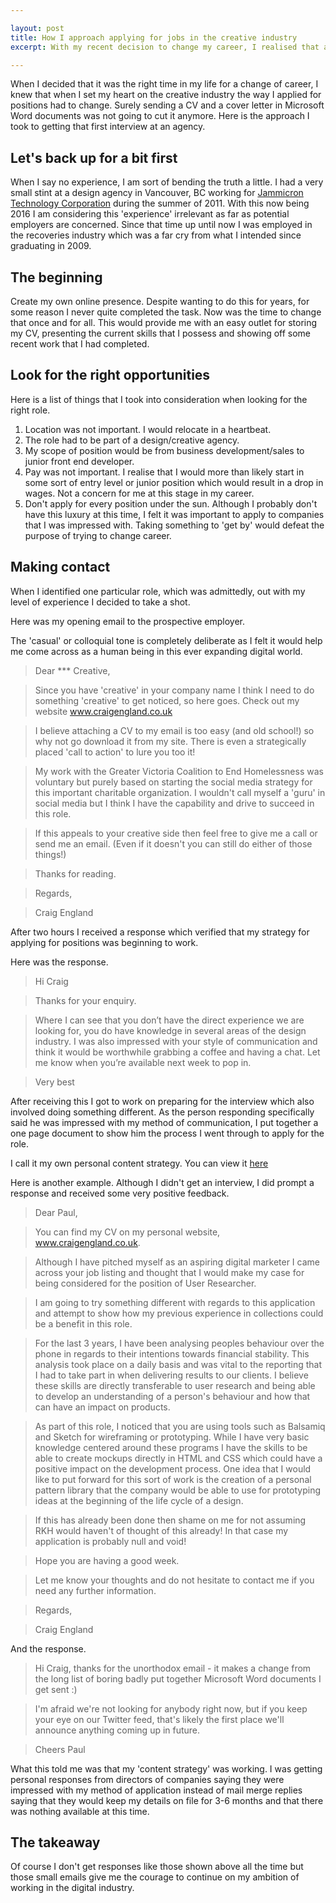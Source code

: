 ```yaml
---

layout: post
title: How I approach applying for jobs in the creative industry
excerpt: With my recent decision to change my career, I realised that a different approach to getting noticed was required in the creative industry. When I saw this job title, I knew this was a chance to impress.

---
```



When I decided that it was the right time in my life for a change of career, I knew that when I set my heart on the creative industry the way I applied for positions had to change. Surely sending a CV and a cover letter in Microsoft Word documents was not going to cut it anymore. Here is the approach I took to getting that first interview at an agency.

## Let's back up for a bit first

When I say no experience, I am sort of bending the truth a little. I had a very small stint at a design agency in Vancouver, BC working for [Jammicron Technology Corporation](http://www.jammicron.com) during the summer of 2011. With this now being 2016 I am considering this 'experience' irrelevant as far as potential employers are concerned. Since that time up until now I was employed in the recoveries industry which was a far cry from what I intended since graduating in 2009.

## The beginning

Create my own online presence. Despite wanting to do this for years, for some reason I never quite completed the task. Now was the time to change that once and for all. This would provide me with an easy outlet for storing my CV, presenting the current skills that I possess and showing off some recent work that I had completed.


## Look for the right opportunities

Here is a list of things that I took into consideration when looking for the right role.

1. Location was not important. I would relocate in a heartbeat.
2. The role had to be part of a design/creative agency.
3. My scope of position would be from business development/sales to junior front end developer.
4. Pay was not important. I realise that I would more than likely start in some sort of entry level or junior position which would result in a drop in wages. Not a concern for me at this stage in my career.
5. Don't apply for every position under the sun. Although I probably don't have this luxury at this time, I felt it was important to apply to companies that I was impressed with. Taking something to 'get by' would defeat the purpose of trying to change career.

## Making contact

When I identified one particular role, which was admittedly, out with my level of experience I decided to take a shot.

Here was my opening email to the prospective employer.

The 'casual' or colloquial tone is completely deliberate as I felt it would help me come across as a human being in this ever expanding digital world.

> Dear *** Creative,

> Since you have 'creative' in your company name I think I need to do something 'creative' to get noticed, so here goes.
Check out my website www.craigengland.co.uk

> I believe attaching a CV to my email is too easy (and old school!) so why not go download it from my site. There is even a strategically placed 'call to action' to lure you too it!

> My work with the Greater Victoria Coalition to End Homelessness was voluntary but purely based on starting the social media strategy for this important charitable organization. I wouldn't call myself a 'guru' in social media but I think I have the capability and drive to succeed in this role.

> If this appeals to your creative side then feel free to give me a call or send me an email. (Even if it doesn't you can still do either of those things!)

> Thanks for reading.

> Regards,

> Craig England

After two hours I received a response which verified that my strategy for applying for positions was beginning to work.

Here was the response.

> Hi Craig

> Thanks for your enquiry.

> Where I can see that you don’t have the direct experience we are looking for, you do have knowledge in several areas of the design industry. I was also impressed with your style of communication and think it would be worthwhile grabbing a coffee and having a chat. Let me know when you’re available next week to pop in.

> Very best

After receiving this I got to work on preparing for the interview which also involved doing something different. As the person responding specifically said he was impressed with my method of communication, I put together a one page document to show him the process I went through to apply for the role.

I call it my own personal content strategy. You can view it [here](/assets/files/interview-preparation.pdf)

Here is another example. Although I didn't get an interview, I did prompt a response and received some very positive feedback.

> Dear Paul,

> You can find my CV on my personal website, www.craigengland.co.uk.

> Although I have pitched myself as an aspiring digital marketer I came across your job listing and thought that I would make my case for being considered for the position of User Researcher.

> I am going to try something different with regards to this application and attempt to show how my previous experience in collections could be a benefit in this role.

> For the last 3 years, I have been analysing peoples behaviour over the phone in regards to their intentions towards financial stability. This analysis took place on a daily basis and was vital to the reporting that I had to take part in when delivering results to our clients. I believe these skills are directly transferable to user research and being able to develop an understanding of a person's behaviour and how that can have an impact on products.

> As part of this role, I noticed that you are using tools such as Balsamiq and Sketch for wireframing or prototyping. While I have very basic knowledge centered around these programs I have the skills to be able to create mockups directly in HTML and CSS which could have a positive impact on the development process. One idea that I would like to put forward for this sort of work is the creation of a personal pattern library that the company would be able to use for prototyping ideas at the beginning of the life cycle of a design.

> If this has already been done then shame on me for not assuming RKH would haven't of thought of this already! In that case my application is probably null and void!

> Hope you are having a good week.

> Let me know your thoughts and do not hesitate to contact me if you need any further information.

> Regards,

> Craig England

And the response.

> Hi Craig, thanks for the unorthodox email - it makes a change from the
long list of boring badly put together Microsoft Word documents I get
sent :)

> I'm afraid we're not looking for anybody right now, but if you keep your
eye on our Twitter feed, that's likely the first place we'll announce
anything coming up in future.

> Cheers
> Paul

What this told me was that my 'content strategy' was working. I was getting personal responses from directors of companies saying they were impressed with my method of application instead of mail merge replies saying that they would keep my details on file for 3-6 months and that there was nothing available at this time.

## The takeaway

Of course I don't get responses like those shown above all the time but those small emails give me the courage to continue on my ambition of working in the digital industry.
